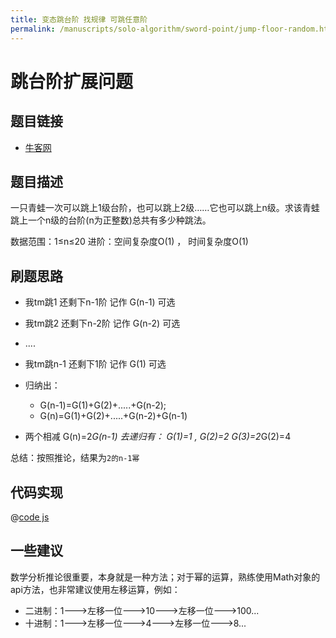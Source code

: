```yaml
---
title: 变态跳台阶 找规律 可跳任意阶
permalink: /manuscripts/solo-algorithm/sword-point/jump-floor-random.html
---
```

# 跳台阶扩展问题

## 题目链接

- [牛客网](https://www.nowcoder.com/practice/22243d016f6b47f2a6928b4313c85387)

## 题目描述

一只青蛙一次可以跳上1级台阶，也可以跳上2级……它也可以跳上n级。求该青蛙跳上一个n级的台阶(n为正整数)总共有多少种跳法。

数据范围：1≤n≤20
进阶：空间复杂度O(1) ， 时间复杂度O(1)

## 刷题思路

- 我tm跳1 还剩下n-1阶  记作 G(n-1) 可选
- 我tm跳2 还剩下n-2阶  记作 G(n-2) 可选
- ....
- 我tm跳n-1 还剩下1阶  记作 G(1)   可选

- 归纳出：
  - G(n-1)=G(1)+G(2)+.....+G(n-2);
  - G(n)=G(1)+G(2)+.....+G(n-2)+G(n-1)

- 两个相减  G(n)=2*G(n-1)   去递归有： G(1)=1  , G(2)=2 G(3)=2*G(2)=4

总结：按照推论，结果为`2的n-1幂`

## 代码实现

@[code js](@algorithm/sword-point/动态规划/jumpFloorII.js)

## 一些建议

数学分析推论很重要，本身就是一种方法；对于幂的运算，熟练使用Math对象的api方法，也非常建议使用左移运算，例如：

- 二进制：1--->左移一位--->10--->左移一位--->100...
- 十进制：1--->左移一位--->4--->左移一位--->8...
